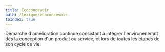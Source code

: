 ```yaml
---
title: Écoconcevoir
path: /lexique/ecoconcevoir
toIndex: true
---
```


Démarche d'amélioration continue consistant à intégrer l'environenemnt dès la conception d'un produit ou service, et lors de toutes les étapes de son cycle de vie.
